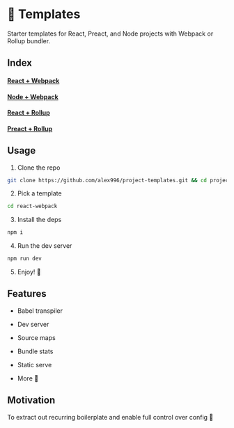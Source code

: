 # 📑 Templates

Starter templates for React, Preact, and Node projects with Webpack or Rollup bundler.

## Index

#### [React + Webpack](./react-webpack)

#### [Node + Webpack](./node-webpack)

#### [React + Rollup](./react-rollup)

#### [Preact + Rollup](./preact-rollup)

## Usage

1. Clone the repo
```sh
git clone https://github.com/alex996/project-templates.git && cd project-templates
```

2. Pick a template
```sh
cd react-webpack
```

3. Install the deps
```sh
npm i
```

4. Run the dev server
```sh
npm run dev
```

5. Enjoy! 🎉

## Features

- Babel transpiler

- Dev server

- Source maps

- Bundle stats

- Static serve

- More 🙂

## Motivation

To extract out recurring boilerplate and enable full control over config 💪
